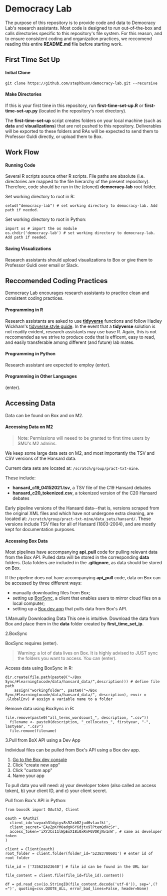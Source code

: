 # Democracy Lab

The purpose of this repository is to provide code and data to Democracy Lab's research assistants. Most code is designed to run out-of-the-box and calls directories specific to this repository's file system. For this reason, and to ensure consistent coding and organization practices, we reccomend reading this entire **README.md** file before starting work. 

## First Time Set Up 

#### Initial Clone 
`git clone https://github.com/stephbuon/democracy-lab.git --recursive`

#### Make Directories
If this is your first time in this repository, run **first-time-set-up.R** or **first-time-set-up.py** (located in the repository's root directory). 

The **first-time-set-up** script creates folders on your local machine (such as **data** and **visualizations**) that are not pushed to this repository. Deliverables will be exported to these folders and RAs will be expected to send them to Professor Guldi directly, or upload them to Box. 

## Work Flow

#### Running Code
Several R scripts source other R scripts. File paths are absolute (i.e. directories are mapped to the file hierarchy of the present repository). Therefore, code should be run in the (cloned) **democracy-lab** root folder. 

Set working directory to root in R: 
```
setwd("democracy-lab") # set working directory to democracy-lab. Add path if needed. 
```

Set working directory to root in Python: 
```
import os # import the os module
os.chdir('democracy-lab') # set working directory to democracy-lab. Add path if needed. 
```

#### Saving Visualizations 
Research assistants should upload visualizations to Box or give them to Professor Guldi over email or Slack. 

## Reccomended Coding Practices
Democracy Lab encourages research assistants to practice clean and consistent coding practices. 

#### Programming in R
Research assistants are asked to use [**tidyverse**](https://www.tidyverse.org/) functions and follow Hadley Wickham's [tidyverse style guide](https://style.tidyverse.org/). In the event that a **tidyverse** solution is not readily evident, research assistants may use base R. Again, this is not reccomended as we strive to produce code that is efficent, easy to read, and easily transferable among different (and future) lab mates. 

#### Programming in Python
Research assistant are expected to employ (enter). 

#### Programming in Other Languages 
(enter). 

## Accessing Data

Data can be found on Box and on M2. 

#### Accessing Data on M2

> Note: Permissions will neeed to be granted to first time users by SMU's M2 admins. 

We keep some large data sets on M2, and most importantly the TSV and CSV versions of the Hansard data. 

Current data sets are located at: `/scratch/group/pract-txt-mine`.

These include: 
- **hansard_c19_04152021.tsv**, a TSV file of the C19 Hansard debates
- **hansard_c20_tokenized.csv**, a tokenized version of the C20 Hansard debates

Early pipeline versions of the Hansard data--that is, versions scraped from the original XML files and which have not undergone extra cleaning, are located at: `/scratch/group/pract-txt-mine/data_sets/hansard/`. These versions include TSV files for all of Hansard (1803-2004), and are mostly kept for documentation purposes. 

#### Accessing Box Data

Most pipelines have accompanying **api_pull** code for pulling relevant data from the Box API. Pulled data will be stored in the corresponding __data__ folders. Data folders are included in the __.gitignore__, as data should be stored on Box. 

If the pipeline does not have accompanying **api_pull** code, data on Box can be accessed by three different ways:

- manually downloading files from Box; 
- setting up [BoxSync](https://support.box.com/hc/en-us/articles/360043697194-Installing-Box-Sync), a client that enables users to mirror cloud files on a local computer;
- setting up a [Box dev app](https://smu.app.box.com/developers/console) that pulls data from Box's API.

1.Manually Downloading Data
This one is intuitive. Download the data from Box and place them in the **data** folder created by **first_time_set_ip**.

2.BoxSync

BoxSync requires (enter). 

> Warning: a lot of data lives on Box. It is highly advised to JUST sync the folders you want to access. You can (enter). 

Access data using BoxSync in R:
```
dir.create(file.path(paste0("~/Box Sync/#learningtocode/data/hansard_data/",description))) # define file path
    assign("workingfolder", paste0("~/Box Sync/#learningtocode/data/hansard_data/", description), envir = .GlobalEnv) # assign a variable name to a folder
```
Remove data using BoxSync in R:
```
file.remove(paste0("all_terms_wordcount_", description, ".csv"))
  filename <- paste0(description, "_collocates_", firstyear, "-", lastyear, ".csv")
  file.remove(filename)
```
3.Pull from BoX API using a Dev App

Individual files can be pulled from Box's API using a Box dev app. 

1. [Go to the Box dev console](https://smu.app.box.com/developers/console)
2. Click "create new app"
3. Click "custom app"
4. Name your app

To pull data you will need: a) your developer token (also called an access token), b) your client ID, and c) your client secret.

Pull from Box's API in Python: 
```
from boxsdk import OAuth2, Client

oauth = OAuth2(
  client_id='uvyxxh3ldgiyv8s52xb02jud6vlaxfkt',
  client_secret='EAyZpKYM8adgK6Y6djtx9lPtemQdXcSr',
  access_token='iXYJCs11lWpEoX18i0xRnFGVOKjNv1nW', # same as developer token
)

client = Client(oauth)
root_folder = client.folder(folder_id='52383780601') # enter id of root folder 

file_id = ['735621623640'] # file id can be found in the URL bar 

file_content = client.file(file_id=file_id).content()

df = pd.read_csv(io.StringIO(file_content.decode('utf-8')), sep=',(?=")', quoting=csv.QUOTE_ALL, error_bad_lines=False, header=None)   
```
